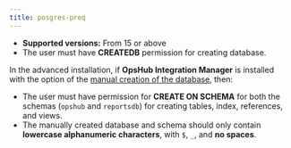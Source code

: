 ```yaml
---
title: posgres-preq
---
```


* **Supported versions:** From 15 or above
* The user must have **CREATEDB** permission for creating database.

In the advanced installation, if **OpsHub Integration Manager** is installed with the option of the [manual creation of the database](../../getting-started/installation.md#manual-creation-of-the-databases), then:

* The user must have permission for **CREATE ON SCHEMA** for both the schemas (`opshub` and `reportsdb`) for creating tables, index, references, and views.
* The manually created database and schema should only contain **lowercase alphanumeric characters**, with `$`, `_`, and **no spaces**.
